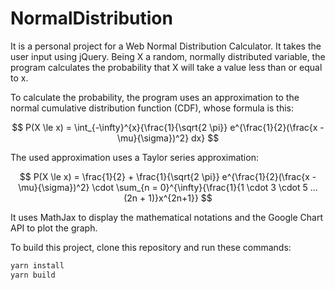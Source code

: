 # NormalDistribution

It is a personal project for a Web Normal Distribution Calculator. It takes the user input using jQuery. Being X a random, normally distributed variable, the program calculates the probability that X will take a value less than or equal to x.

To calculate the probability, the program uses an approximation to the normal cumulative distribution function (CDF), whose formula is this:

$$
P(X \le x) = \int_{-\infty}^{x}{\frac{1}{\sqrt{2 \pi}} e^{\frac{1}{2}(\frac{x - \mu}{\sigma})^2} dx}
$$

The used approximation uses a Taylor series approximation:

$$
P(X \le x) = \frac{1}{2} + \frac{1}{\sqrt{2 \pi}} e^{\frac{1}{2}(\frac{x - \mu}{\sigma})^2} \cdot \sum_{n = 0}^{\infty}{\frac{1}{1 \cdot 3 \cdot 5 ... (2n + 1)}x^{2n+1}}
$$

It uses MathJax to display the mathematical notations and the Google Chart API to plot the graph.

To build this project, clone this repository and run these commands:

```sh
yarn install
yarn build
```
